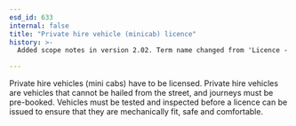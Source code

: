 ```yaml
---
esd_id: 633
internal: false
title: "Private hire vehicle (minicab) licence"
history: >-
  Added scope notes in version 2.02. Term name changed from 'Licence - private hire vehicle (minicab)' to 'Licences - private hire vehicle (minicab)' in version 3.00. Name changed to 'Private hire vehicle (minicab) licence' in version 4.00.

---
```


Private hire vehicles (mini cabs) have to be licensed. Private hire vehicles are vehicles that cannot be hailed from the street, and journeys must be pre-booked. Vehicles must be tested and inspected before a licence can be issued to ensure that they are mechanically fit, safe and comfortable.

